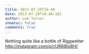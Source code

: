 ```yaml
---
title: 2013-07-28T16-48
date: 2013-07-28T16:48:18Z
author: Lee Turner
showtoc: false
comments: true
---
```


Nothing quite like a bottle of Riggwelter http://instagram.com/p/cUR6jBsi6H/

